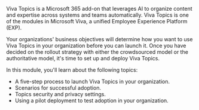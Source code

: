 Viva Topics is a Microsoft 365 add-on that leverages AI to organize content and expertise across systems and teams automatically. Viva Topics is one of the modules in Microsoft Viva, a unified Employee Experience Platform (EXP).

Your organizations' business objectives will determine how you want to use Viva Topics in your organization before you can launch it. Once you have decided on the rollout strategy with either the crowdsourced model or the authoritative model, it's time to set up and deploy Viva Topics.

In this module, you'll learn about the following topics:

- A five-step process to launch Viva Topics in your organization.
- Scenarios for successful adoption.
- Topics security and privacy settings.
- Using a pilot deployment to test adoption in your organization.
